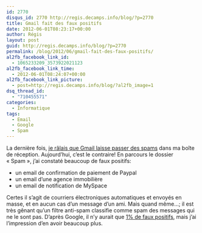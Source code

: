 ```yaml
---
id: 2770
disqus_id: 2770 http://regis.decamps.info/blog/?p=2770
title: Gmail fait des faux positifs
date: 2012-06-01T08:23:17+00:00
author: Régis
layout: post
guid: http://regis.decamps.info/blog/?p=2770
permalink: /blog/2012/06/gmail-fait-des-faux-positifs/
al2fb_facebook_link_id:
  - 1065233209_3573922021123
al2fb_facebook_link_time:
  - 2012-06-01T08:24:07+00:00
al2fb_facebook_link_picture:
  - post=http://regis.decamps.info/blog/?al2fb_image=1
dsq_thread_id:
  - "710455571"
categories:
  - Informatique
tags:
  - Email
  - Google
  - Spam
---
```

La dernière fois, [je râlais que Gmail laisse passer des spams](http://regis.decamps.info/blog/2008/07/spam-getting-in-my-inbox/) dans ma boîte de réception. Aujourd’hui, c’est le contraire! En parcours le dossier « Spam », j’ai constaté beaucoup de faux positifs:

  * un email de confirmation de paiement de Paypal
  * un email d’une agence immobilière 
  * un email de notification de MySpace

Certes il s’agit de courriers électroniques automatiques et envoyés en masse, et en aucun cas d’un message d’un ami. Mais quand même…; il est très gênant qu’un filtre anti-spam classifie comme spam des messages qui ne le sont pas. D’après Google, il n’y aurait que [1% de faux positifs](http://gadgetwise.blogs.nytimes.com/2012/04/11/gmail-fires-back-in-the-war-on-spam/), mais j’ai l’impression d’en avoir beaucoup plus.
